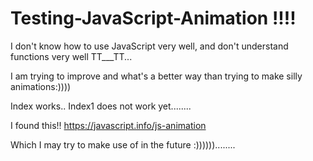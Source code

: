 # Testing-JavaScript-Animation !!!!
I don't know how to use JavaScript very well, and don't understand functions very well TT___TT...

I am trying to improve and what's a better way than trying to make silly animations:))))

Index works.. Index1 does not work yet........


I found this!! https://javascript.info/js-animation

Which I may try to make use of in the future :))))))........
